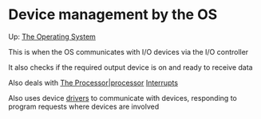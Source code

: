 # Device management by the OS

Up: [The Operating System](the_operating_system)

This is when the OS communicates with I/O devices via the I/O controller

It also checks if the required output device is on and ready to receive data

Also deals with [The Processor|processor](the_processor|processor) [Interrupts](interrupts)

Also uses device [drivers](drivers) to communicate with devices, responding to program requests where devices are involved
